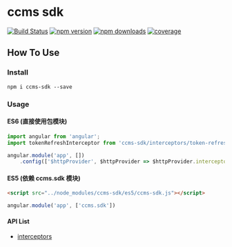 # ccms sdk

[![Build Status](https://img.shields.io/travis/ShuyunFF2E/ccms-sdk.svg?style=flat-square)](https://travis-ci.org/ShuyunFF2E/ccms-sdk)
[![npm version](https://img.shields.io/npm/v/ccms-sdk.svg?style=flat-square)](https://www.npmjs.com/package/ccms-sdk)
[![npm downloads](https://img.shields.io/npm/dt/ccms-sdk.svg?style=flat-square)](https://www.npmjs.com/package/ccms-sdk)
[![coverage](https://img.shields.io/codecov/c/github/ShuyunFF2E/ccms-sdk.svg?style=flat-square)](https://codecov.io/gh/ShuyunFF2E/ccms-sdk)

## How To Use

### Install

```shell
npm i ccms-sdk --save
```

### Usage

#### ES6 (直接使用包模块)

```js
import angular from 'angular';
import tokenRefreshInterceptor from 'ccms-sdk/interceptors/token-refresh-interceptor';

angular.module('app', [])
	.config(['$httpProvider', $httpProvider => $httpProvider.interceptors.push(() => tokenRefreshInterceptor)])
```

#### ES5 (依赖 ccms.sdk 模块)

```html
<script src="../node_modules/ccms-sdk/es5/ccms-sdk.js"></script>
```

```js
angular.module('app', ['ccms.sdk'])
```

#### API List
* [interceptors](interceptors)
	
